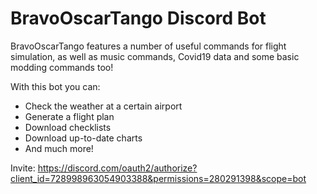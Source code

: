 # BravoOscarTango Discord Bot

BravoOscarTango features a number of useful commands for flight simulation, as well as music commands, Covid19 data and some basic modding commands too!

With this bot you can:
- Check the weather at a certain airport
- Generate a flight plan
- Download checklists
- Download up-to-date charts
- And much more!

Invite: https://discord.com/oauth2/authorize?client_id=728998963054903388&permissions=280291398&scope=bot
